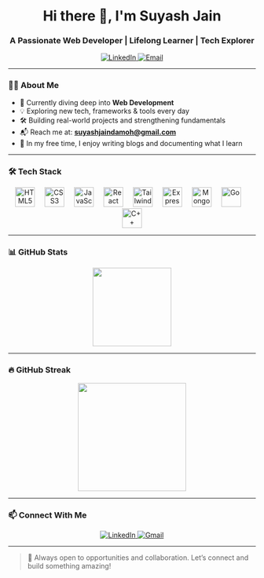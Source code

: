 <h1 align="center">Hi there 👋, I'm Suyash Jain</h1>
<h3 align="center">A Passionate Web Developer | Lifelong Learner | Tech Explorer</h3>

<p align="center">
  <a href="https://www.linkedin.com/in/suyash-jain-261435284/" target="_blank">
    <img src="https://img.shields.io/badge/LinkedIn-blue?logo=linkedin&logoColor=white" alt="LinkedIn" />
  </a>
  <a href="mailto:suyashjaindamoh@gmail.com" target="_blank">
    <img src="https://img.shields.io/badge/Email-red?logo=gmail&logoColor=white" alt="Email" />
  </a>
</p>

---

### 👨‍💻 About Me

- 🌱 Currently diving deep into **Web Development**  
- 💡 Exploring new tech, frameworks & tools every day  
- 🛠️ Building real-world projects and strengthening fundamentals  
- 📬 Reach me at: **suyashjaindamoh@gmail.com**  
- 📝 In my free time, I enjoy writing blogs and documenting what I learn  

---

### 🛠️ Tech Stack

<div align="center">
  <!-- Frontend -->
  <img src="https://cdn.jsdelivr.net/gh/devicons/devicon/icons/html5/html5-original.svg" height="40" alt="HTML5" />
  <img width="12" />
  <img src="https://cdn.jsdelivr.net/gh/devicons/devicon/icons/css3/css3-original.svg" height="40" alt="CSS3" />
  <img width="12" />
  <img src="https://cdn.jsdelivr.net/gh/devicons/devicon/icons/javascript/javascript-original.svg" height="40" alt="JavaScript" />
  <img width="12" />
  <img src="https://cdn.jsdelivr.net/gh/devicons/devicon/icons/react/react-original.svg" height="40" alt="React" />
  <img width="12" />
  <img src="https://cdn.simpleicons.org/tailwindcss/06B6D4" height="40" alt="TailwindCSS" />
  <img width="12" />

  <!-- Backend & DB -->
  <img src="https://cdn.jsdelivr.net/gh/devicons/devicon/icons/express/express-original.svg" height="40" alt="Express" />
  <img width="12" />
  <img src="https://cdn.jsdelivr.net/gh/devicons/devicon/icons/mongodb/mongodb-original.svg" height="40" alt="MongoDB" />
  <img width="12" />

  <!-- Languages -->
  <img src="https://cdn.jsdelivr.net/gh/devicons/devicon/icons/go/go-original.svg" height="40" alt="Go" />
  <img width="12" />
  <img src="https://cdn.jsdelivr.net/gh/devicons/devicon/icons/cplusplus/cplusplus-original.svg" height="40" alt="C++" />
</div>

---

### 📊 GitHub Stats

<div align="center">
  <img src="https://github-readme-stats.vercel.app/api?username=Suyashjain099&show_icons=true&theme=dracula&hide_border=false&count_private=true" height="160" />
</div>

---

### 🔥 GitHub Streak

<div align="center">
  <img src="https://streak-stats.demolab.com?user=Suyashjain099&theme=dark&hide_border=false&date_format=M%20j%5B%2C%20Y%5D" height="220" />
</div>

---

### 📫 Connect With Me

<p align="center">
  <a href="https://www.linkedin.com/in/suyash-jain-261435284/" target="_blank">
    <img src="https://img.shields.io/badge/LinkedIn-blue?style=for-the-badge&logo=linkedin" alt="LinkedIn" />
  </a>
  <a href="mailto:suyashjaindamoh@gmail.com">
    <img src="https://img.shields.io/badge/Gmail-red?style=for-the-badge&logo=gmail" alt="Gmail" />
  </a>
</p>

---

> 🚀 Always open to opportunities and collaboration. Let’s connect and build something amazing!
